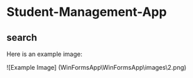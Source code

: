 # Student-Management-App

## search
Here is an example image:

![Example Image] (WinFormsApp\WinFormsApp\images\2.png)
